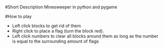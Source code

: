 #Short Description
Minesweeper in python and pygame

#How to play
- Left click blocks to get rid of them
- Right click to place a flag (turn the block red).
- Left click numbers to clear all blocks around them as long as the number is equal to the surrounding amount of flags

